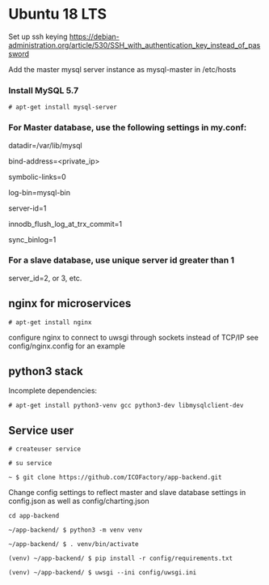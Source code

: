 # Ubuntu 18 LTS
Set up ssh keying
https://debian-administration.org/article/530/SSH_with_authentication_key_instead_of_password

Add the master mysql server instance
as mysql-master in /etc/hosts
### Install MySQL 5.7

`# apt-get install mysql-server`

### For Master database, use the following settings in my.conf:

datadir=/var/lib/mysql

bind-address=<private_ip>

symbolic-links=0

log-bin=mysql-bin

server-id=1

innodb_flush_log_at_trx_commit=1

sync_binlog=1

### For a slave database, use unique server id greater than 1

server_id=2, or 3, etc.


## nginx for microservices

`# apt-get install nginx`

configure nginx to connect to uwsgi through sockets instead of TCP/IP
see config/nginx.config for an example

## python3 stack

Incomplete dependencies:

`# apt-get install python3-venv gcc python3-dev libmysqlclient-dev`

## Service user
`# createuser service`

`# su service`


`~ $ git clone https://github.com/ICOFactory/app-backend.git`

Change config settings to reflect master and slave database settings in
config.json as well as config/charting.json

`cd app-backend`

`~/app-backend/ $ python3 -m venv venv`

`~/app-backend/ $ . venv/bin/activate`

`(venv) ~/app-backend/ $ pip install -r config/requirements.txt`

`(venv) ~/app-backend/ $ uwsgi --ini config/uwsgi.ini`

